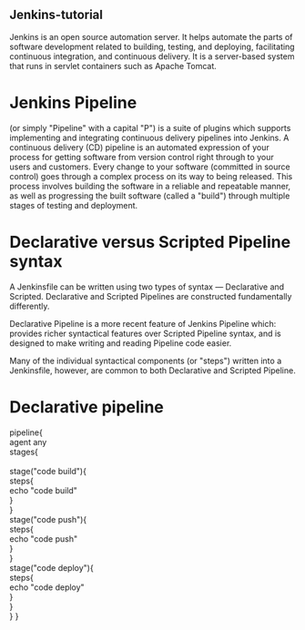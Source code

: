 ## Jenkins-tutorial
Jenkins is an open source automation server. It helps automate the parts of software development related to building, testing, and deploying, facilitating continuous integration, and continuous delivery. It is a server-based system that runs in servlet containers such as Apache Tomcat.

# Jenkins Pipeline 
(or simply "Pipeline" with a capital "P") is a suite of plugins which supports implementing and integrating continuous delivery pipelines into Jenkins.
A continuous delivery (CD) pipeline is an automated expression of your process for getting software from version control right through to your users and customers. Every change to your software (committed in source control) goes through a complex process on its way to being released. This process involves building the software in a reliable and repeatable manner, as well as progressing the built software (called a "build") through multiple stages of testing and deployment.

# Declarative versus Scripted Pipeline syntax
A Jenkinsfile can be written using two types of syntax — Declarative and Scripted.
Declarative and Scripted Pipelines are constructed fundamentally differently. 

Declarative Pipeline is a more recent feature of Jenkins Pipeline which: provides richer syntactical features over Scripted Pipeline syntax, and is designed to make writing and reading Pipeline code easier.

Many of the individual syntactical components (or "steps") written into a Jenkinsfile, however, are common to both Declarative and Scripted Pipeline. 

# Declarative pipeline
pipeline{<br>
    agent any<br>
    stages{<br>
        <br>stage("code build"){
            <br>steps{
                <br>echo "code build"
            <br>}
        <br>}
            <br>    stage("code push"){
            <br>steps{
                <br>echo "code push"
            <br>}
        <br>}
            <br>    stage("code deploy"){
            <br>steps{
                <br>echo "code deploy"
            <br>}
        <br>}
    <br>}
}
